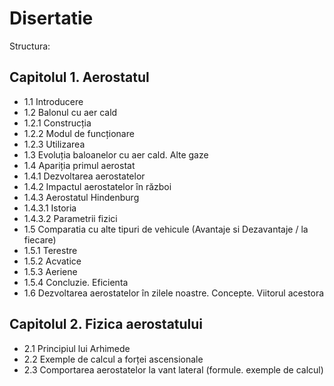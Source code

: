 # Disertatie

Structura:

## Capitolul 1. Aerostatul

- 1.1 Introducere
- 1.2 Balonul cu aer cald
- 1.2.1 Construcția
- 1.2.2 Modul de funcționare
- 1.2.3 Utilizarea
- 1.3 Evoluția baloanelor cu aer cald. Alte gaze
- 1.4 Apariția primul aerostat
- 1.4.1 Dezvoltarea aerostatelor
- 1.4.2 Impactul aerostatelor în război
- 1.4.3 Aerostatul Hindenburg
- 1.4.3.1 Istoria
- 1.4.3.2 Parametrii fizici
- 1.5 Comparatia cu alte tipuri de vehicule (Avantaje si Dezavantaje / la fiecare)
- 1.5.1 Terestre
- 1.5.2 Acvatice
- 1.5.3 Aeriene
- 1.5.4 Concluzie. Eficienta
- 1.6 Dezvoltarea aerostatelor în zilele noastre. Concepte. Viitorul acestora

## Capitolul 2. Fizica aerostatului

- 2.1 Principiul lui Arhimede
- 2.2 Exemple de calcul a forței ascensionale
- 2.3 Comportarea aerostatelor la vant lateral (formule. exemple de calcul)
